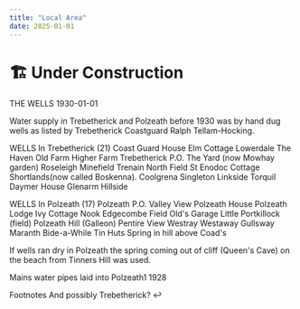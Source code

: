```yaml
---
title: "Local Area"
date: 2025-01-01
---
```


# 🏗 Under Construction



THE WELLS
1930-01-01

Water supply in Trebetherick and Polzeath before 1930 was by hand dug wells as listed by Trebetherick Coastguard Ralph Tellam-Hocking.

WELLS In Trebetherick (21)
Coast Guard House
Elm Cottage
Lowerdale
The Haven
Old Farm
Higher Farm
Trebetherick P.O.
The Yard (now Mowhay garden)
Roseleigh
Minefield
Trenain
North Field
St Enodoc Cottage
Shortlands(now called Boskenna).
Coolgrena
Singleton
Linkside
Torquil
Daymer House
Glenarm
Hillside

WELLS In Polzeath (17)
Polzeath P.O.
Valley View
Polzeath House
Polzeath Lodge
Ivy Cottage
Nook
Edgecombe Field
Old's Garage
Little Portkillock (field)
Polzeath Hill (Galleon)
Pentire View
Westray
Westaway
Gullsway
Maranth
Bide-a-While
Tin Huts
Spring in hill above Coad's

If wells ran dry in Polzeath the spring coming out of cliff (Queen's Cave) on the beach from Tinners Hill was used.

Mains water pipes laid into Polzeath1 1928

Footnotes
And possibly Trebetherick? ↩
